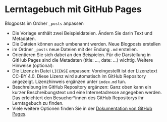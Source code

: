 # Lerntagebuch mit GitHub Pages

Blogposts im Ordner `_posts` anpassen
   * Die Vorlage enthält zwei Beispieldateien. Ändern Sie darin Text und Metadaten.
   * Die Dateien können auch umbenannt werden.
Neue Blogposts erstellen
   * im Ordner `_posts` neue Dateien mit der Endung `.md` erstellen.
   * Orientieren Sie sich dabei an den Beispielen. Für die Darstellung in GitHub Pages sind die Metadaten (title: ..., date: ...) wichtig.
Weitere Hinweise (optional):
   * Die Lizenz in Datei `LICENSE` anpassen: Voreingestellt ist der Lizenztext CC-BY 4.0. Diese Lizenz wird automatisch im GitHub Repository angezeigt. Lizenzhinweis ergänzen unter `index.md` tun.
   * Beschreibung im GitHub Repository ergänzen: Ganz oben kann ein kurzer Beschreibungstext und eine Internetadresse angegeben werden. Das erleichtert den Besucher\*innen des GitHub Repositorys ihr Lerntagebuch zu finden.
   * Viele weitere Optionen finden Sie in der [Dokumentation von GitHub Pages](https://help.github.com/en/github/working-with-github-pages/setting-up-a-github-pages-site-with-jekyll).
